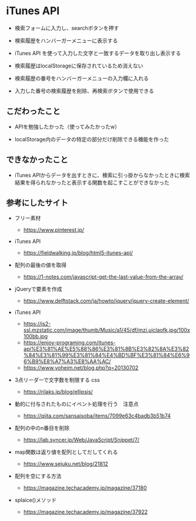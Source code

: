# iTunes API
- 検索フォームに入力し、searchボタンを押す

- 検索履歴をハンバーガーメニューに表示する

- iTunes API を使って入力した文字と一致するデータを取り出し表示する

- 検索履歴はlocalStorageに保存されているため消えない

- 検索履歴の番号をハンバーガーメニューの入力欄に入れる

- 入力した番号の検索履歴を削除、再検索ボタンで使用できる

## こだわったこと
- APIを勉強したかった（使ってみたかったw）

- localStorage内のデータの特定の部分だけ削除できる機能を作った

## できなかったこと
- iTunes APIからデータを出すときに、検索に引っ掛からなかったときに検索結果を得られなかったと表示する関数を起こすことができなかった

## 参考にしたサイト
- フリー素材
  - https://www.pinterest.jp/

- iTunes API
  - https://fieldwalking.jp/blog/html5-itunes-api/

- 配列の最後の値を取得
  - https://1-notes.com/javascript-get-the-last-value-from-the-array/

- jQueryで要素を作成
  - https://www.delftstack.com/ja/howto/jquery/jquery-create-element/

- iTunes API
  - https://is2-ssl.mzstatic.com/image/thumb/Music/a1/45/df/mzi.uiclaofk.jpg/100x100bb.jpg
  - https://enjoy-programing.com/itunes-api%E3%81%AE%E5%88%86%E3%81%8B%E3%82%8A%E3%82%84%E3%81%99%E3%81%84%E4%BD%BF%E3%81%84%E6%96%B9%E8%A7%A3%E8%AA%AC/
  - https://www.yoheim.net/blog.php?q=20130702

- 3点リーダーで文字数を制限する css
  - https://rilaks.jp/blog/ellipsis/

- 動的に付与されたものにイベント処理を行う　注意点
  - https://qiita.com/sansaisoba/items/7099e63c4badb3b51b74

- 配列の中のn番目を削除
  - https://lab.syncer.jp/Web/JavaScript/Snippet/7/

- map関数は返り値を配列としてだしてくれる
  - https://www.sejuku.net/blog/21812

- 配列を空にする方法
  - https://magazine.techacademy.jp/magazine/37180

- splaice()メソッド
  - https://magazine.techacademy.jp/magazine/37922